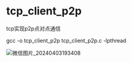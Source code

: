 # tcp_client_p2p
tcp实现p2p点对点通信

gcc -o tcp_client_p2p tcp_client_p2p.c -lpthread

![微信图片_20240403193408](https://github.com/BerserkerD/tcp_client_p2p/assets/162690240/b4ace685-eb65-464a-87ff-ca52f675322c)
